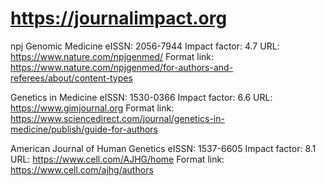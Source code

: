 # https://journalimpact.org

npj Genomic Medicine
eISSN: 2056-7944
Impact factor: 4.7
URL: https://www.nature.com/npjgenmed/
Format link: https://www.nature.com/npjgenmed/for-authors-and-referees/about/content-types

Genetics in Medicine
eISSN: 1530-0366
Impact factor: 6.6
URL: https://www.gimjournal.org
Format link: https://www.sciencedirect.com/journal/genetics-in-medicine/publish/guide-for-authors

American Journal of Human Genetics
eISSN: 1537-6605
Impact factor: 8.1
URL: https://www.cell.com/AJHG/home
Format link: https://www.cell.com/ajhg/authors

